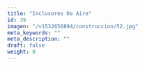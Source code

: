 ```yaml
---
title: "Inclusores De Aire"
id: 39
imagen: "/v1532656894/construccion/52.jpg"
meta_keywords: ""
meta_description: ""
draft: false
weight: 0
---
```

